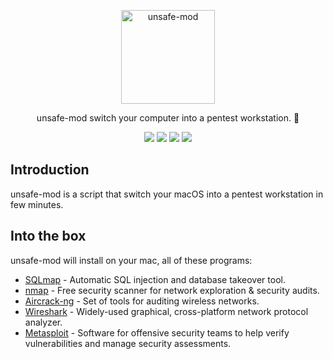 <p align="center">
  <p align="center">
    <img src="https://user-images.githubusercontent.com/5221349/92333991-224f5900-f08a-11ea-9da7-e55bcd2792cb.png" height="150" alt="unsafe-mod" />
  </p>
  <p align="center">
    unsafe-mod switch your computer into a pentest workstation. 🍺
  </p>
  <p align="center">
    <a href="#"><img src="https://github.com/clintnetwork/unsafe-mod/workflows/build/badge.svg" /></a>
    <a href="#"><img src="https://img.shields.io/badge/🍺home-brew-dea584" /></a>
    <a href="https://github.com/clintnetwork/unsafe-mod/blob/master/LICENSE.md"><img src="https://img.shields.io/badge/license-MIT-lightgrey.svg" /></a>
    <a href="#"><img src="https://img.shields.io/badge/Discord-Server-7289DA" /></a>
  </p>
</p>

## Introduction

unsafe-mod is a script that switch your macOS into a pentest workstation in few minutes.

## Into the box

unsafe-mod will install on your mac, all of these programs:

- [SQLmap](http://sqlmap.org/) - Automatic SQL injection and database takeover tool.
- [nmap](https://nmap.org/) - Free security scanner for network exploration & security audits.
- [Aircrack-ng](http://www.aircrack-ng.org/) - Set of tools for auditing wireless networks.
- [Wireshark](https://www.wireshark.org/) - Widely-used graphical, cross-platform network protocol analyzer.
- [Metasploit](https://www.metasploit.com/) - Software for offensive security teams to help verify vulnerabilities and manage security assessments.
